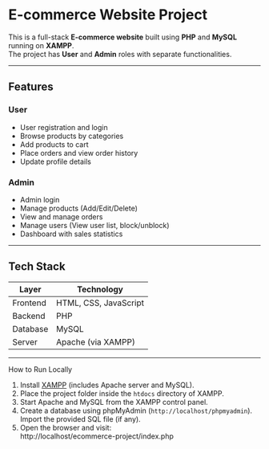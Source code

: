 # E-commerce Website Project

This is a full-stack **E-commerce website** built using **PHP** and **MySQL** running on **XAMPP**.  
The project has **User** and **Admin** roles with separate functionalities.

---

## Features

### User
- User registration and login  
- Browse products by categories  
- Add products to cart  
- Place orders and view order history  
- Update profile details  

### Admin
- Admin login  
- Manage products (Add/Edit/Delete)  
- View and manage orders  
- Manage users (View user list, block/unblock)  
- Dashboard with sales statistics  

---

## Tech Stack

| Layer         | Technology                 |
|---------------|----------------------------|
| Frontend      | HTML, CSS, JavaScript      |
| Backend       | PHP                        |
| Database      | MySQL                      |
| Server        | Apache (via XAMPP)         |

---

How to Run Locally

1. Install [XAMPP](https://www.apachefriends.org/index.html) (includes Apache server and MySQL).  
2. Place the project folder inside the `htdocs` directory of XAMPP.  
3. Start Apache and MySQL from the XAMPP control panel.  
4. Create a database using phpMyAdmin (`http://localhost/phpmyadmin`). Import the provided SQL file (if any).  
5. Open the browser and visit:  
http://localhost/ecommerce-project/index.php 

